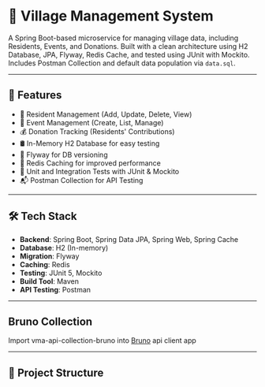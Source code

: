 # 🏡 Village Management System

A Spring Boot-based microservice for managing village data, including Residents, Events, and Donations. Built with a clean architecture using H2 Database, JPA, Flyway, Redis Cache, and tested using JUnit with Mockito. Includes Postman Collection and default data population via `data.sql`.

---

## 🚀 Features

- 🧍 Resident Management (Add, Update, Delete, View)
- 📅 Event Management (Create, List, Manage)
- 💰 Donation Tracking (Residents' Contributions)
- 🛢️ In-Memory H2 Database for easy testing
- 📜 Flyway for DB versioning
- 🚀 Redis Caching for improved performance
- 🧪 Unit and Integration Tests with JUnit & Mockito
- 📬 Postman Collection for API Testing

---

## 🛠️ Tech Stack

- **Backend**: Spring Boot, Spring Data JPA, Spring Web, Spring Cache
- **Database**: H2 (In-memory)
- **Migration**: Flyway
- **Caching**: Redis
- **Testing**: JUnit 5, Mockito
- **Build Tool**: Maven
- **API Testing**: Postman

---

## Bruno Collection

Import vma-api-collection-bruno into [Bruno](https://www.usebruno.com/) api client app

---

## 📂 Project Structure
